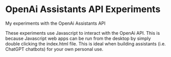 # OpenAi Assistants API Experiments
My experiments with the OpenAi Assistants API

These experiments use Javascript to interact with the OpenAi API. This is because Javascript web apps can be run from the desktop by simply double clicking the index.html file. This is ideal when building assistants (i.e. ChatGPT chatbots) for your own personal use.
